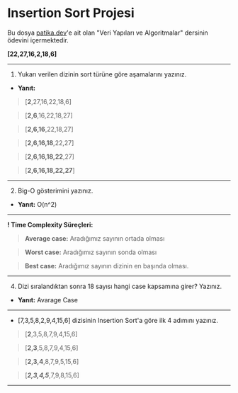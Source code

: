 # Insertion Sort Projesi

Bu dosya [patika.dev](https://www.patika.dev/tr)'e ait olan "Veri Yapıları ve Algoritmalar" [](https://app.patika.dev/courses/veri-yapilari-ve-algoritmalar/insertion-sort-proje) dersinin ödevini içermektedir.

**[22,27,16,2,18,6]**

***
1. Yukarı verilen dizinin sort türüne göre aşamalarını yazınız.

- **Yanıt:** 
>[**2**,27,16,22,18,6]

>[**2,6**,16,22,18,27]

>[**2,6,16**,22,18,27]

>[**2,6,16,18**,22,27]

>[**2,6,16,18,22**,27]

>[**2,6,16,18,22,27**]



***
2. Big-O gösterimini yazınız.

- **Yanıt:** 
O(n^2)
***

**! Time Complexity Süreçleri:**  

>**Average case:**  Aradığımız sayının ortada olması 

>**Worst case:**  Aradığımız sayının sonda olması

>**Best case:**  Aradığımız sayının dizinin en başında olması.

***
4. Dizi sıralandıktan sonra 18 sayısı hangi case kapsamına girer? Yazınız.

- **Yanıt:**
Avarage Case

***


- [7,3,5,8,2,9,4,15,6] dizisinin Insertion Sort'a göre ilk 4 adımını yazınız.

>[**2**,3,5,8,7,9,4,15,6]

>[**2,3**,5,8,7,9,4,15,6]

>[**2,3,4**,8,7,9,5,15,6]

>[***2,3,4,5***,7,9,8,15,6]


---